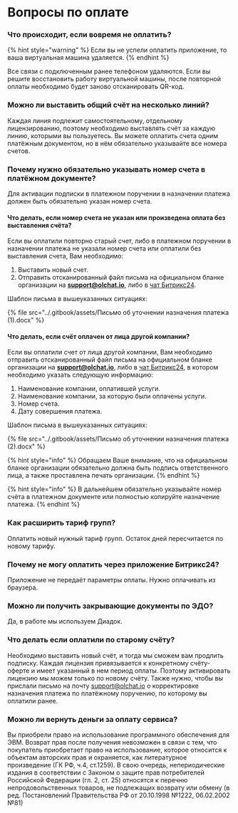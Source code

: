 # Вопросы по оплате

### Что происходит, если вовремя не оплатить?

{% hint style="warning" %}
Если вы не успели оплатить приложение, то ваша виртуальная машина удаляется.
{% endhint %}

Все связи с подключенным ранее телефоном удаляются. Если вы решите восстановить работу виртуальной машины, после повторной оплаты необходимо будет заново отсканировать QR-код.

### Можно ли выставить общий счёт на несколько линий?

Каждая линия подлежит самостоятельному, отдельному лицензированию, поэтому необходимо выставлять счёт за каждую линию, которыми вы пользуетесь. Вы можете оплатить счета одним платёжным документом, но в нём обязательно указывайте все номера счетов.

### Почему нужно обязательно указывать номер счета в платёжном документе?

Для активации подписки в платежном поручении в назначении платежа должен быть обязательно указан номер счета.

#### Что делать, если номер счета не указан или произведена оплата без выставления счёта?&#x20;

Если вы оплатили повторно старый счет, либо в платежном поручении в назначении платежа не указали номер счета или оплатили без выставления счета, Вам необходимо:

1. Выставить новый счет.
2. Отправить отсканированный файл письма на официальном бланке организации на **support@olchat.io**, либо в [чат Битрикс24](https://auth2.bitrix24.net/oauth/select/?preset=im\&IM_DIALOG=networkLines7c380c91ab28dacab02d3af93fecdbf9).

Шаблон письма в вышеуказанных ситуациях:

{% file src="../.gitbook/assets/Письмо об уточнении назначения платежа (1).docx" %}

#### Что делать, если счёт оплачен от лица другой компании?

Если вы оплатили счет от лица другой компании, Вам необходимо отправить отсканированный файл письма на официальном бланке организации на **support@olchat.io**, либо в [чат Битрикс24](https://auth2.bitrix24.net/oauth/select/?preset=im\&IM_DIALOG=networkLines7c380c91ab28dacab02d3af93fecdbf9), в котором необходимо указать следующую информацию:

1. Наименование компании, оплатившей услуги.
2. Наименование компании, за которую были оплачены услуги.
3. Номер счета.
4. Дату совершения платежа.

Шаблон письма в вышеуказанных ситуациях:

{% file src="../.gitbook/assets/Письмо об уточнении назначения платежа (2).docx" %}

{% hint style="info" %}
Обращаем Ваше внимание, что на официальном бланке организации обязательно должна быть подпись ответственного лица, а также проставлена печать организации.
{% endhint %}

{% hint style="info" %}
В дальнейшем обязательно указывайте номер счёта в платежном документе или полностью копируйте назначение платежа.
{% endhint %}

### Как расширить тариф групп?

Оплатить новый нужный тариф групп. Остаток дней пересчитается по новому тарифу.

### Почему не могу оплатить через приложение Битрикс24?

Приложение не передаёт параметры оплаты. Нужно оплачивать из браузера.

### Можно ли получить закрывающие документы по ЭДО?

Да, в работе мы используем Диадок.

### Что делать если оплатили по старому счёту?

Необходимо выставить новый счёт, и тогда мы сможем вам продлить подписку. Каждая лицензия привязывается к конкретному счёту-оферте и имеет указанный в нем период оплаты. Поэтому активировать лицензию мы можем только по новому счёту. Также нужно, чтобы вы прислали письмо на почту support@olchat.io о корректировке назначения платежа по платёжному поручению, по которому вы оплатили ранее.

### Можно ли вернуть деньги за оплату сервиса?

Вы приобрели право на использование программного обеспечения для ЭВМ. Возврат прав после получения невозможен в связи с тем, что покупатель приобретает право на использование, которое относится к объектам авторских прав и охраняется, как литературное произведение (ГК РФ, ч.4, ст.1259). В свою очередь, непериодические издания в соответствии с Законом о защите прав потребителей Российской Федерации (гл. 2, ст. 25) относятся к перечню непродовольственных товаров, не подлежащих возврату или обмену (в ред. Постановлений Правительства РФ от 20.10.1998 №1222, 06.02.2002 №81)
